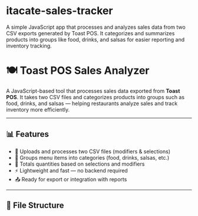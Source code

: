 # itacate-sales-tracker
A simple JavaScript app that processes and analyzes sales data from two CSV exports generated by Toast POS. It categorizes and summarizes products into groups like food, drinks, and salsas for easier reporting and inventory tracking.

# 🍽️ Toast POS Sales Analyzer

A JavaScript-based tool that processes sales data exported from **Toast POS**. It takes two CSV files and categorizes products into groups such as food, drinks, and salsas — helping restaurants analyze sales and track inventory more efficiently.

---

## 📊 Features

- 📁 Uploads and processes two CSV files (modifiers & selections)
- 🧾 Groups menu items into categories (food, drinks, salsas, etc.)
- 🧮 Totals quantities based on selections and modifiers
- ⚡ Lightweight and fast — no backend required
- 📤 Ready for export or integration with reports

---

## 📂 File Structure

